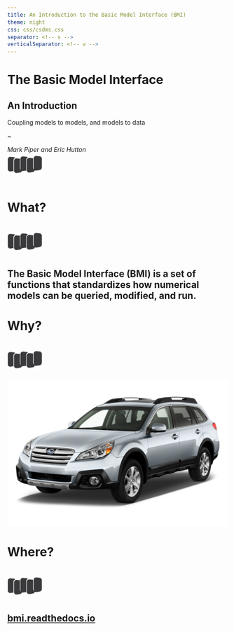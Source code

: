 ```yaml
---
title: An Introduction to the Basic Model Interface (BMI)
theme: night
css: css/csdms.css
separator: <!-- s -->
verticalSeparator: <!-- v -->
---
```


# The Basic Model Interface
## An Introduction
Coupling models to models, and models to data

~

_Mark Piper and Eric Hutton_  

<a href="https://csdms.colorado.edu">
<img align="center" width="80px" style="margin:-10px 0 20px 0" src="./assets/CSDMS-logo-nocolor.png">
</a>

<!-- s -->

# What?

<img align="center" width="80px" style="margin:20px 0 10px 0" src="./assets/CSDMS-logo-nocolor.png">

<!-- v -->

## The Basic Model Interface (BMI) is a set of functions that standardizes how numerical models can be queried, modified, and run.

<!-- s -->

# Why?

<img align="center" width="80px" style="margin:20px 0 10px 0" src="./assets/CSDMS-logo-nocolor.png">

<!-- v -->

![Ms. Car!](./assets/subaru.png "2013 Subaru Outback")

<!-- s -->

# Where?

<img align="center" width="80px" style="margin:20px 0 10px 0" src="./assets/CSDMS-logo-nocolor.png">

<!-- v -->

## [bmi.readthedocs.io](https://bmi.readthedocs.io)
